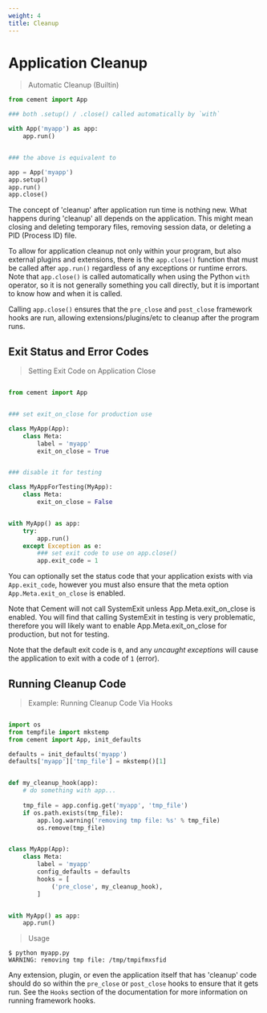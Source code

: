 ```yaml
---
weight: 4
title: Cleanup
---
```


# Application Cleanup

> Automatic Cleanup (Builtin)

```python
from cement import App

### both .setup() / .close() called automatically by `with`

with App('myapp') as app:
    app.run()


### the above is equivalent to

app = App('myapp')
app.setup()
app.run()
app.close()
```

The concept of 'cleanup' after application run time is nothing new.  What
happens during 'cleanup' all depends on the application.  This might mean
closing and deleting temporary files, removing session data, or deleting a PID
(Process ID) file.

To allow for application cleanup not only within your program, but also
external plugins and extensions, there is the `app.close()` function that
must be called after `app.run()` regardless of any exceptions or runtime
errors.  Note that `app.close()` is called automatically when using the
Python `with` operator, so it is not generally something you call directly,
but it is important to know how and when it is called.

Calling `app.close()` ensures that the ``pre_close`` and ``post_close``
framework hooks are run, allowing extensions/plugins/etc to cleanup after the
program runs.


## Exit Status and Error Codes

> Setting Exit Code on Application Close

```python

from cement import App


### set exit_on_close for production use

class MyApp(App):
    class Meta:
        label = 'myapp'
        exit_on_close = True


### disable it for testing

class MyAppForTesting(MyApp):
    class Meta:
        exit_on_close = False


with MyApp() as app:
    try:
        app.run()
    except Exception as e:
        ### set exit code to use on app.close()
        app.exit_code = 1

```


You can optionally set the status code that your application exists with via
`App.exit_code`, however you must also ensure that the meta option 
`App.Meta.exit_on_close` is enabled.

<aside class="warning">
Note that Cement will not call SystemExit unless App.Meta.exit_on_close is
enabled.  You will find that calling SystemExit in testing is very
problematic, therefore you will likely want to enable App.Meta.exit_on_close
for production, but not for testing.
</aside>

Note that the default exit code is `0`, and any *uncaught exceptions* will
cause the application to exit with a code of `1` (error).


## Running Cleanup Code

> Example: Running Cleanup Code Via Hooks

```python

import os
from tempfile import mkstemp
from cement import App, init_defaults

defaults = init_defaults('myapp')
defaults['myapp']['tmp_file'] = mkstemp()[1]


def my_cleanup_hook(app):
    # do something with app...
    
    tmp_file = app.config.get('myapp', 'tmp_file')
    if os.path.exists(tmp_file):
        app.log.warning('removing tmp file: %s' % tmp_file)
        os.remove(tmp_file)


class MyApp(App):
    class Meta:
        label = 'myapp'
        config_defaults = defaults
        hooks = [
            ('pre_close', my_cleanup_hook),
        ]


with MyApp() as app:
    app.run()

```

> Usage

```
$ python myapp.py
WARNING: removing tmp file: /tmp/tmpifmxsfid

```

Any extension, plugin, or even the application itself that has 'cleanup'
code should do so within the `pre_close` or `post_close` hooks to ensure
that it gets run.  See the `Hooks` section of the documentation for more
information on running framework hooks.

